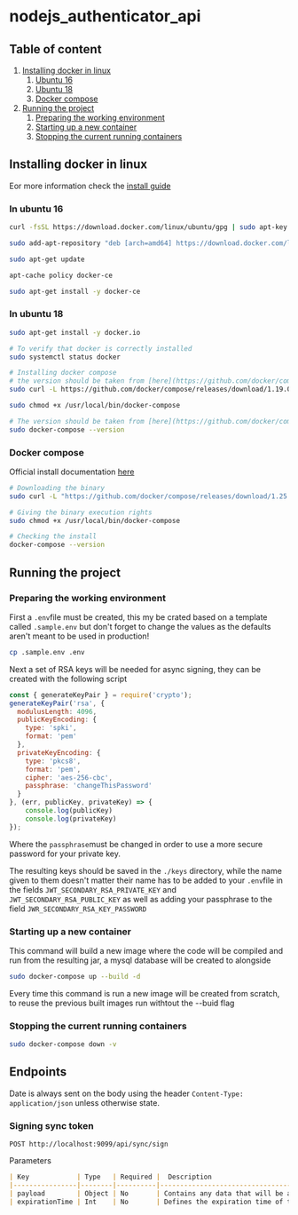 # nodejs_authenticator_api

## Table of content

1. [Installing docker in linux](#installing-docker-in-linux)
   1. [Ubuntu 16](#in-ubuntu-16)
   2. [Ubuntu 18](#in-ubuntu-18)
   3. [Docker compose](#docker-compose)
2. [Running the project](#running-the-project)
   1. [Preparing the working environment](#preparing-the-working-environment)
   2. [Starting up a new container](#starting-up-a-new-container)
   3. [Stopping the current running containers](#stopping-the-current-running-containers)

## Installing docker in linux

Eor more information check the [install guide](https://docs.docker.com/install/linux/docker-ce/ubuntu/)

### In ubuntu 16

```bash
curl -fsSL https://download.docker.com/linux/ubuntu/gpg | sudo apt-key add -

sudo add-apt-repository "deb [arch=amd64] https://download.docker.com/linux/ubuntu $(lsb_release -cs) stable"

sudo apt-get update

apt-cache policy docker-ce

sudo apt-get install -y docker-ce
```

### In ubuntu 18

```bash
sudo apt-get install -y docker.io

# To verify that docker is correctly installed
sudo systemctl status docker

# Installing docker compose 
# the version should be taken from [here](https://github.com/docker/compose/releases)
sudo curl -L https://github.com/docker/compose/releases/download/1.19.0/docker-compose-`uname -s`-`uname -m` -o /usr/local/bin/docker-compose

sudo chmod +x /usr/local/bin/docker-compose

# The version should be taken from [here](https://github.com/docker/compose/releases)
sudo docker-compose --version
```

### Docker compose

Official install documentation [here](https://docs.docker.com/compose/install/)

```bash
# Downloading the binary
sudo curl -L "https://github.com/docker/compose/releases/download/1.25.0/docker-compose-$(uname -s)-$(uname -m)" -o /usr/local/bin/docker-compose

# Giving the binary execution rights
sudo chmod +x /usr/local/bin/docker-compose

# Checking the install
docker-compose --version
```

## Running the project

### Preparing the working environment

First a `.env`file must be created, this my be crated based on a template called `.sample.env` but don't forget to change the values as the defaults aren't meant to be used in production!

```bash
cp .sample.env .env
```

Next a set of RSA keys will be needed for async signing, they can be created with the following script

```javascript
const { generateKeyPair } = require('crypto');
generateKeyPair('rsa', {
  modulusLength: 4096,
  publicKeyEncoding: {
    type: 'spki',
    format: 'pem'
  },
  privateKeyEncoding: {
    type: 'pkcs8',
    format: 'pem',
    cipher: 'aes-256-cbc',
    passphrase: 'changeThisPassword'
  }
}, (err, publicKey, privateKey) => {
    console.log(publicKey)
    console.log(privateKey)
});

```

Where the `passphrase`must be changed in order to use a more secure password for your private key.

The resulting keys should be saved in the `./keys` directory, while the name given to them doesn't matter their name has to be added to your `.env`file in the fields `JWT_SECONDARY_RSA_PRIVATE_KEY` and `JWT_SECONDARY_RSA_PUBLIC_KEY` as well as adding your passphrase to the field `JWR_SECONDARY_RSA_KEY_PASSWORD`

### Starting up a new container

This command will build a new image where the code will be compiled and run from the resulting jar, a mysql database will be created to alongside

```bash
sudo docker-compose up --build -d
```

Every time this command is run a new image will be created from scratch, to reuse the previous built images run withtout the --buid flag

### Stopping the current running containers

```bash
sudo docker-compose down -v
```

## Endpoints

Date is always sent on the body using the header `Content-Type: application/json` unless otherwise state.

### Signing sync token

```text
POST http://localhost:9099/api/sync/sign
```

Parameters

```markdown
| Key            | Type   | Required |  Description                                                                             |
|----------------|--------|----------|------------------------------------------------------------------------------------------|
| payload        | Object | No       | Contains any data that will be added to the token's payload                              |
| expirationTime | Int    | No       | Defines the expiration time of the token, if not sent the token won't have an expiration |
```
